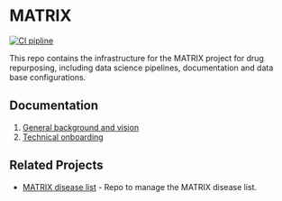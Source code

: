 # MATRIX

[![CI pipline](https://github.com/everycure-org/matrix/actions/workflows/matrix-ci.yml/badge.svg?branch=main)](https://github.com/everycure-org/matrix/actions/workflows/matrix-ci.yml)

This repo contains the infrastructure for the MATRIX project for drug repurposing, including data science pipelines, documentation and data base configurations.

## Documentation

1. [General background and vision](https://www.notion.so/everycure/Background-Information-and-Vision-References-600ec31c445f46a7987ff88ea8f67665?pvs=4)
2. [Technical onboarding](https://www.notion.so/everycure/MATRIX-Tech-Tools-Onboarding-f4c0f5579cc8408bb4c70203d0757941)

## Related Projects

- [MATRIX disease list](https://github.com/everycure-org/matrix-disease-list) - Repo to manage the MATRIX disease list.
